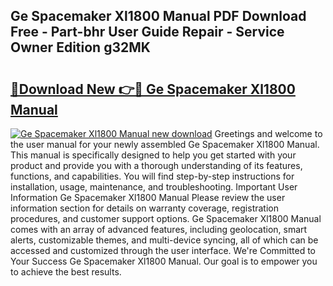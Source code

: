 ## Ge Spacemaker Xl1800 Manual PDF Download Free - Part-bhr User Guide Repair - Service Owner Edition g32MK

# <h2><a href="http://bc16012.oget.top/?id=Ge+Spacemaker+Xl1800+Manual">🔗Download New 👉🔴 Ge Spacemaker Xl1800 Manual</a></h2>

[![Ge Spacemaker Xl1800 Manual new download](https://i.imgur.com/5g1atiW.png)](http://bc16012.oget.top/?id=Ge+Spacemaker+Xl1800+Manual)
Greetings and welcome to the user manual for your newly assembled Ge Spacemaker Xl1800 Manual. This manual is specifically designed to help you get started with your product and provide you with a thorough understanding of its features, functions, and capabilities. You will find step-by-step instructions for installation, usage, maintenance, and troubleshooting. Important User Information Ge Spacemaker Xl1800 Manual Please review the user information section for details on warranty coverage, registration procedures, and customer support options. Ge Spacemaker Xl1800 Manual comes with an array of advanced features, including geolocation, smart alerts, customizable themes, and multi-device syncing, all of which can be accessed and customized through the user interface. We're Committed to Your Success Ge Spacemaker Xl1800 Manual. Our goal is to empower you to achieve the best results.
